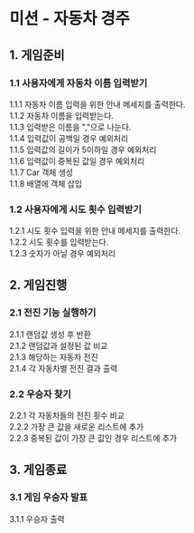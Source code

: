 # 미션 - 자동차 경주

## 1. 게임준비
### 1.1 사용자에게 자동차 이름 입력받기
1.1.1 자동차 이름 입력을 위한 안내 메세지를 출력한다. <br>
1.1.2 자동차 이름을 입력받는다. <br>
1.1.3 입력받은 이름을 ","으로 나눈다. <br>
1.1.4 입력값이 공백일 경우 예외처리 <br>
1.1.5 입력값의 길이가 5이하일 경우 예외처리 <br>
1.1.6 입력값이 중복된 값일 경우 예외처리 <br>
1.1.7 Car 객체 생성 <br>
1.1.8 배열에 객체 삽입

### 1.2 사용자에게 시도 횟수 입력받기
1.2.1 시도 횟수 입력을 위한 안내 메세지를 출력한다. <br>
1.2.2 시도 횟수를 입력받는다. <br>
1.2.3 숫자가 아닐 경우 예외처리 <br>

## 2. 게임진행
### 2.1 전진 기능 실행하기
2.1.1 랜덤값 생성 후 반환 <br>
2.1.2 랜덤값과 설정된 값 비교 <br>
2.1.3 해당하는 자동차 전진 <br>
2.1.4 각 자동차별 전진 결과 출력 <br>

### 2.2 우승자 찾기
2.2.1 각 자동차들의 전진 횟수 비교  <br>
2.2.2 가장 큰 값을 새로운 리스트에 추가 <br>
2.2.3 중복된 값이 가장 큰 값인 경우 리스트에 추가 <br>

## 3. 게임종료
### 3.1 게임 우승자 발표
3.1.1 우승자 출력  <br>

